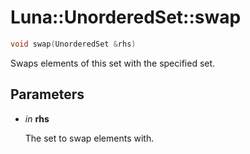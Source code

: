 # Luna::UnorderedSet::swap

```c++
void swap(UnorderedSet &rhs)
```

Swaps elements of this set with the specified set. 



## Parameters
* *in* **rhs**

    The set to swap elements with. 

